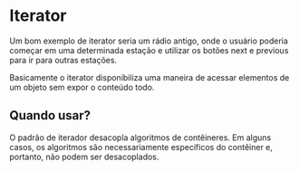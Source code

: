 
# Iterator

Um bom exemplo de iterator seria um rádio antigo, onde o usuário poderia começar em uma determinada estação e utilizar os botões next e previous para ir para outras estações.

Basicamente o iterator disponibiliza uma maneira de acessar elementos de um objeto sem expor o conteúdo todo.

## Quando usar?

O padrão de iterador desacopla algoritmos de contêineres. Em alguns casos, os algoritmos são necessariamente específicos do contêiner e, portanto, não podem ser desacoplados.

